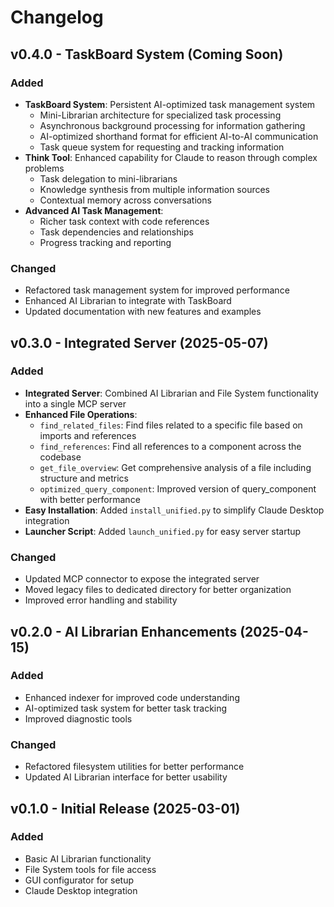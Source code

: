 # Changelog

## v0.4.0 - TaskBoard System (Coming Soon)

### Added
- **TaskBoard System**: Persistent AI-optimized task management system
  - Mini-Librarian architecture for specialized task processing
  - Asynchronous background processing for information gathering
  - AI-optimized shorthand format for efficient AI-to-AI communication
  - Task queue system for requesting and tracking information
- **Think Tool**: Enhanced capability for Claude to reason through complex problems
  - Task delegation to mini-librarians
  - Knowledge synthesis from multiple information sources
  - Contextual memory across conversations
- **Advanced AI Task Management**:
  - Richer task context with code references
  - Task dependencies and relationships
  - Progress tracking and reporting

### Changed
- Refactored task management system for improved performance
- Enhanced AI Librarian to integrate with TaskBoard
- Updated documentation with new features and examples

## v0.3.0 - Integrated Server (2025-05-07)

### Added
- **Integrated Server**: Combined AI Librarian and File System functionality into a single MCP server
- **Enhanced File Operations**:
  - `find_related_files`: Find files related to a specific file based on imports and references
  - `find_references`: Find all references to a component across the codebase
  - `get_file_overview`: Get comprehensive analysis of a file including structure and metrics
  - `optimized_query_component`: Improved version of query_component with better performance
- **Easy Installation**: Added `install_unified.py` to simplify Claude Desktop integration
- **Launcher Script**: Added `launch_unified.py` for easy server startup

### Changed
- Updated MCP connector to expose the integrated server
- Moved legacy files to dedicated directory for better organization
- Improved error handling and stability

## v0.2.0 - AI Librarian Enhancements (2025-04-15)

### Added
- Enhanced indexer for improved code understanding
- AI-optimized task system for better task tracking
- Improved diagnostic tools

### Changed
- Refactored filesystem utilities for better performance
- Updated AI Librarian interface for better usability

## v0.1.0 - Initial Release (2025-03-01)

### Added
- Basic AI Librarian functionality
- File System tools for file access
- GUI configurator for setup
- Claude Desktop integration
